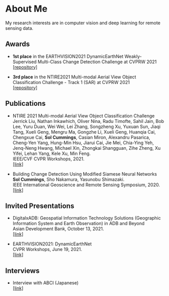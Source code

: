 # About Me
My research interests are in computer vision and deep learning for remote sensing data.  

## Awards
- **1st place** in the EARTHVISION2021 DynamicEarthNet Weakly-Supervised Multi-Class Change Detection Challenge at CVPRW 2021  
[[repository]](https://github.com/solcummings/earthvision2021-weakly-supervised)

- **3rd place** in the NTIRE2021 Multi-modal Aerial View Object Classification Challenge - Track 1 (SAR) at CVPRW 2021  
[[repository]](https://github.com/solcummings/ntire2021-sar)

## Publications
- NTIRE 2021 Multi-modal Aerial View Object Classification Challenge
Jerrick Liu, Nathan Inkawhich, Oliver Nina, Radu Timofte, Sahil Jain, Bob Lee, Yuru Duan, Wei Wei, Lei Zhang, Songzheng Xu, Yuxuan Sun, Jiaqi Tang, Xueli Geng, Mengru Ma, Gongzhe Li, Xueli Geng, Huanqia Cai, Chengxue Cai, **Sol Cummings**, Casian Miron, Alexandru Pasarica, Cheng-Yen Yang, Hung-Min Hsu, Jiarui Cai, Jie Mei, Chia-Ying Yeh, Jenq-Neng Hwang, Michael Xin, Zhongkai Shangguan, Zihe Zheng, Xu Yifei, Lehan Yang, Kele Xu, Min Feng.  
IEEE/CVF CVPR Workshops, 2021.  
[[link]](https://arxiv.org/abs/2107.01189)

- Building Change Detection Using Modified Siamese Neural Networks
**Sol Cummings**, Sho Nakamura, Yasunobu Shimazaki.  
IEEE International Geoscience and Remote Sensing Symposium, 2020.  
[[link]](https://ieeexplore.ieee.org/abstract/document/9323857/)

## Invited Presentations
- DigitalxADB: Geospatial Information Technology Solutions (Geographic Information System and Earth Observation) in ADB and Beyond  
Asian Development Bank, October 13, 2021.  
[[link]](https://digitalx.adb.org/en/)

- EARTHVISION2021: DynamicEarthNet  
CVPR Workshops, June 19, 2021.  
[[link]](https://youtu.be/nrntHeY8vtg?t=11994)

## Interviews
- Interview with ABCI (Japanese)  
[[link]](https://abci.ai/ja/case-11/case-11.html)

